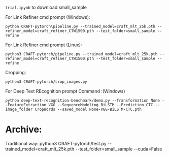 `trial.ipynb` to download small_sample

For Link Refiner cmd prompt (Windows):
```
python CRAFT-pytorch\pipeline.py --trained_model=craft_mlt_25k.pth --refiner_model=craft_refiner_CTW1500.pth --test_folder=small_sample --refine
```

For Link Refiner cmd prompt (Linux):
```
python3 CRAFT-pytorch/pipeline.py --trained_model=craft_mlt_25k.pth --refiner_model=craft_refiner_CTW1500.pth --test_folder=small_sample --refine
```

Cropping:
```
python3 CRAFT-pytorch/crop_images.py
```

For Deep Text REcognition prompt Command :(Windows)
```
python deep-text-recognition-benchmark/demo.py --Transformation None --FeatureExtraction VGG --SequenceModeling BiLSTM --Prediction CTC --image_folder CropWords --saved_model None-VGG-BiLSTM-CTC.pth
```

# Archive:
Traditional way:
python3 CRAFT-pytorch/test.py --trained_model=craft_mlt_25k.pth --test_folder=small_sample --cuda=False
